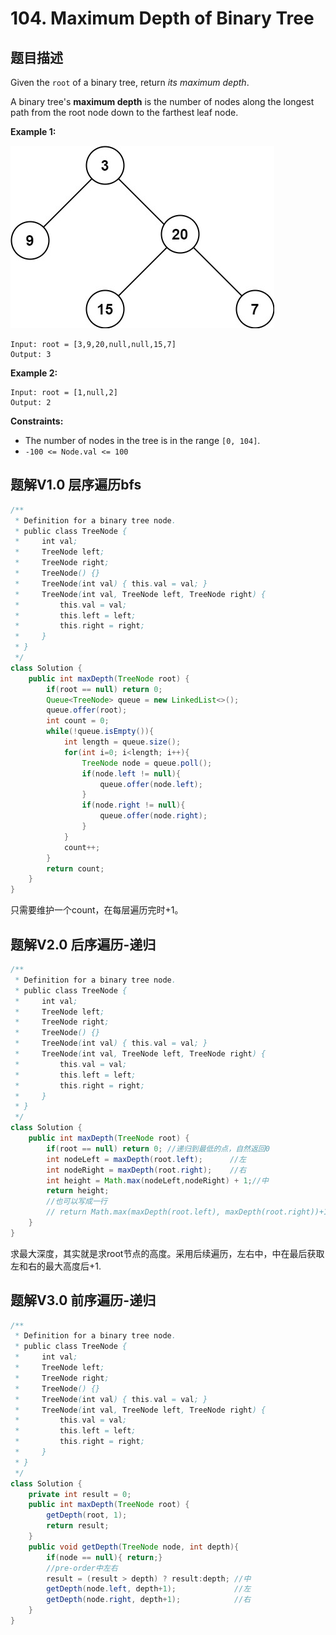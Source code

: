# 104. Maximum Depth of Binary Tree

## 题目描述

Given the `root` of a binary tree, return *its maximum depth*.

A binary tree's **maximum depth** is the number of nodes along the longest path from the root node down to the farthest leaf node.

 

**Example 1:**

![img](./104.%20Maximum_Depth_of_Binary_Tree.assets/tmp-tree.jpg)

```
Input: root = [3,9,20,null,null,15,7]
Output: 3
```

**Example 2:**

```
Input: root = [1,null,2]
Output: 2
```

 

**Constraints:**

- The number of nodes in the tree is in the range `[0, 104]`.
- `-100 <= Node.val <= 100`

## 题解V1.0 层序遍历bfs

```java
/**
 * Definition for a binary tree node.
 * public class TreeNode {
 *     int val;
 *     TreeNode left;
 *     TreeNode right;
 *     TreeNode() {}
 *     TreeNode(int val) { this.val = val; }
 *     TreeNode(int val, TreeNode left, TreeNode right) {
 *         this.val = val;
 *         this.left = left;
 *         this.right = right;
 *     }
 * }
 */
class Solution {
    public int maxDepth(TreeNode root) {
        if(root == null) return 0;
        Queue<TreeNode> queue = new LinkedList<>();
        queue.offer(root);
        int count = 0;
        while(!queue.isEmpty()){
            int length = queue.size();
            for(int i=0; i<length; i++){
                TreeNode node = queue.poll();
                if(node.left != null){
                    queue.offer(node.left);
                }
                if(node.right != null){
                    queue.offer(node.right);
                }
            }
            count++;
        }
        return count;
    }
}
```

只需要维护一个count，在每层遍历完时+1。



## 题解V2.0 后序遍历-递归

```java
/**
 * Definition for a binary tree node.
 * public class TreeNode {
 *     int val;
 *     TreeNode left;
 *     TreeNode right;
 *     TreeNode() {}
 *     TreeNode(int val) { this.val = val; }
 *     TreeNode(int val, TreeNode left, TreeNode right) {
 *         this.val = val;
 *         this.left = left;
 *         this.right = right;
 *     }
 * }
 */
class Solution {
    public int maxDepth(TreeNode root) {
        if(root == null) return 0; //递归到最低的点，自然返回0
        int nodeLeft = maxDepth(root.left);      //左
        int nodeRight = maxDepth(root.right);    //右
        int height = Math.max(nodeLeft,nodeRight) + 1;//中
        return height;
        //也可以写成一行
        // return Math.max(maxDepth(root.left), maxDepth(root.right))+1;
    }
}
```

求最大深度，其实就是求root节点的高度。采用后续遍历，左右中，中在最后获取左和右的最大高度后+1.



## 题解V3.0 前序遍历-递归

```java
/**
 * Definition for a binary tree node.
 * public class TreeNode {
 *     int val;
 *     TreeNode left;
 *     TreeNode right;
 *     TreeNode() {}
 *     TreeNode(int val) { this.val = val; }
 *     TreeNode(int val, TreeNode left, TreeNode right) {
 *         this.val = val;
 *         this.left = left;
 *         this.right = right;
 *     }
 * }
 */
class Solution {
    private int result = 0;
    public int maxDepth(TreeNode root) {
        getDepth(root, 1);
        return result;
    }
    public void getDepth(TreeNode node, int depth){
        if(node == null){ return;}
        //pre-order中左右
        result = (result > depth) ? result:depth; //中
        getDepth(node.left, depth+1);             //左
        getDepth(node.right, depth+1);            //右
    }
}
```

